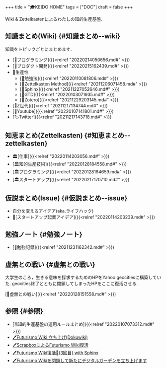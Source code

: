 +++
title = "🎓KEIDO HOME"
tags = ["DOC"]
draft = false
+++

Wiki & Zettelkastenによるわたしの知的生産基盤.


## 知識まとめ(Wiki) {#知識まとめ--wiki}

知識をトピックごとにまとめます.

-   [📂プログラミング]({{<relref "20220214050656.md#" >}})
-   [📂プロダクト開発]({{<relref "20220215162439.md#" >}})
-   📂生産性
    -   [📝勉強法]({{<relref "20220110081806.md#" >}})
    -   [📝Zettelkasten Method]({{<relref "20211206071458.md#" >}})
    -   [📝Sphinx]({{<relref "20211227052646.md#" >}})
    -   [📝GTD]({{<relref "20220103071935.md#" >}})
    -   [📝Zotero]({{<relref "20211229203145.md#" >}})
-   [📝Z世代]({{<relref "20211217134744.md#" >}})
-   [📝Youtube]({{<relref "20220107141801.md#" >}})
-   [🏷Twitter]({{<relref "20211217143718.md#" >}})


## 知恵まとめ(Zettelkasten) {#知恵まとめ--zettelkasten}

-   🏛[仕事]({{<relref "20220114203056.md#" >}})
-   [🏛知的生産技術]({{<relref "20220128184558.md#" >}})
-   [🏛プログラミング]({{<relref "20220128184659.md#" >}})
-   [🏛スタートアップ]({{<relref "20220217170710.md#" >}})


## 仮説まとめ(Issue) {#仮説まとめ--issue}

-   自分を変えるアイデア(aka.ライフハック)
-   🔬[スタートアップ起業アイデア]({{<relref "20220114203239.md#" >}})


## 勉強ノート {#勉強ノート}

-   [📁勉強記録]({{<relref "20211231162342.md#" >}})


## 虚無との戦い {#虚無との戦い}

大学生のころ，生きる意味を探求するためのHPをYahoo geocitiesに構築していた.
geocities終了とともに閉鎖してしまったHPをここに復活させる.

[📂虚無との戦い]({{<relref "20220128151558.md#" >}})


## 参照 {#参照}

-   [🗒知的生産基盤の運用ルールまとめ]({{<relref "20220107073312.md#" >}})
-   [🖊Futurismo Wiki 立ち上げ(Dokuwiki)](https://futurismo.biz/archives/2500/)
-   [🖊ScrapboxによるFuturismo Wiki復活](https://futurismo.biz/archives/6912/)
-   [🖊Futurismo Wiki復活🎉(3回目) with Sphinx](https://futurismo.biz/restart-futurismo-wiki-3th-2021/)
-   [🖊Futurismo Wikiを閉鎖して新たにデジタルガーデンを立ち上げます](https://futurismo.biz/close-futurismo-wiki-3th-2022/)
